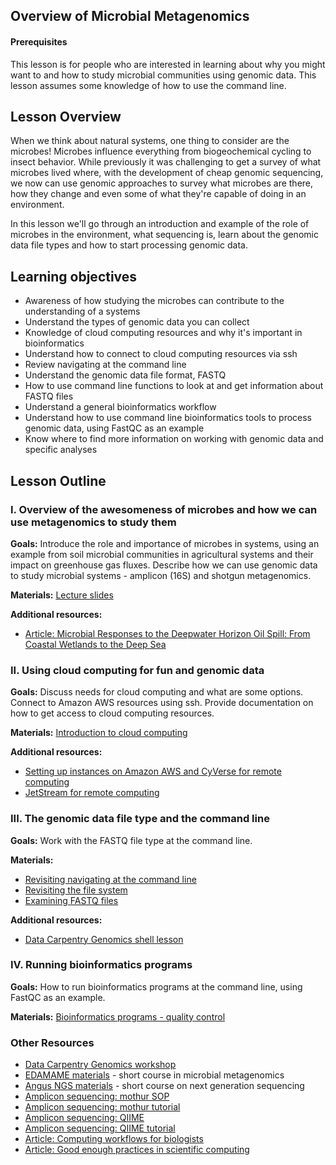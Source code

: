 ## Overview of Microbial Metagenomics

#### Prerequisites
This lesson is for people who are interested in learning about why you might want to and how to study microbial communities using genomic data.  This lesson assumes some knowledge of how to use the command line.


## Lesson Overview

When we think about natural systems, one thing to consider are the microbes! Microbes influence everything from biogeochemical cycling to insect behavior. While previously it was challenging to get a survey of what microbes lived where, with the development of cheap genomic sequencing, we now can use genomic approaches to survey what microbes are there, how they change and even some of what they're capable of doing in an environment.

In this lesson we'll go through an introduction and example of the role of microbes in the environment, what sequencing is, learn about the genomic data file types and how to start processing genomic data.

## Learning objectives

- Awareness of how studying the microbes can contribute to the understanding of a systems
- Understand the types of genomic data you can collect
- Knowledge of cloud computing resources and why it's important in bioinformatics
- Understand how to connect to cloud computing resources via ssh
- Review navigating at the command line
- Understand the genomic data file format, FASTQ
- How to use command line functions to look at and get information about FASTQ files
- Understand a general bioinformatics workflow
- Understand how to use command line bioinformatics tools to process genomic data, using FastQC as an example
- Know where to find more information on working with genomic data and specific analyses

## Lesson Outline

### I. Overview of the awesomeness of microbes and how we can use metagenomics to study them
**Goals:** Introduce the role and importance of microbes in systems, using an example from soil microbial communities in agricultural systems and their impact on greenhouse gas fluxes. Describe how we can use genomic data to study microbial systems - amplicon (16S) and shotgun metagenomics.

**Materials:** [Lecture slides](https://tracykteal.github.io/oss-lessons/metagenomics/NCEAS_microbes.pdf)

**Additional resources:**  
- [Article: Microbial Responses to the Deepwater Horizon Oil Spill: From Coastal Wetlands to the Deep Sea](http://hazenlab.utk.edu/files/pdf/2015King_etal_ARMS.pdf)

### II. Using cloud computing for fun and genomic data
**Goals:** Discuss needs for cloud computing and what are some options. Connect to Amazon AWS resources using ssh. Provide documentation on how to get access to cloud computing resources.

**Materials:**  [Introduction to cloud computing](https://data-lessons.github.io/cloud-genomics/02-why-cloud-computing/)  

**Additional resources:**  
- [Setting up instances on Amazon AWS and CyVerse for remote computing](https://github.com/datacarpentry/cloud-genomics/blob/gh-pages/lessons/1.logging-onto-cloud.md)
- [JetStream for remote computing](https://angus.readthedocs.io/en/2017/jetstream/boot.html)

### III. The genomic data file type and the command line
**Goals:** Work with the FASTQ file type at the command line.

**Materials:**  
- [Revisiting navigating at the command line](http://www.datacarpentry.org/shell-genomics/01-introduction/)
- [Revisiting the file system](http://www.datacarpentry.org/shell-genomics/02-the-filesystem/)
- [Examining FASTQ files](http://www.datacarpentry.org/shell-genomics/03-working-with-files/)

**Additional resources:**  
- [Data Carpentry Genomics shell lesson](http://www.datacarpentry.org/shell-genomics/)

### IV. Running bioinformatics programs
**Goals:** How to run bioinformatics programs at the command line, using FastQC as an example.

**Materials:** [Bioinformatics programs - quality control](http://www.datacarpentry.org/wrangling-genomics/00-readQC/)


### Other Resources

- [Data Carpentry Genomics workshop](https://data-lessons.github.io/genomics-workshop/)
- [EDAMAME materials](https://github.com/edamame-course/2016-tutorials/wiki/Schedule-EDAMAME-2016) - short course in microbial metagenomics
- [Angus NGS materials](https://angus.readthedocs.io/en/2017/toc.html) - short course on next generation sequencing   
- [Amplicon sequencing: mothur SOP](https://www.mothur.org/wiki/MiSeq_SOP)
- [Amplicon sequencing: mothur tutorial](https://github.com/tracykteal/mothur-tutorial)
- [Amplicon sequencing: QIIME](http://qiime.org)
- [Amplicon sequencing: QIIME tutorial](https://github.com/edamame-course/2015-tutorials/blob/master/final/2015-06-23-QIIME1.md)
- [Article: Computing workflows for biologists](http://journals.plos.org/plosbiology/article?id=10.1371/journal.pbio.1002303)
- [Article: Good enough practices in scientific computing](http://journals.plos.org/ploscompbiol/article?id=10.1371/journal.pcbi.1005510)
